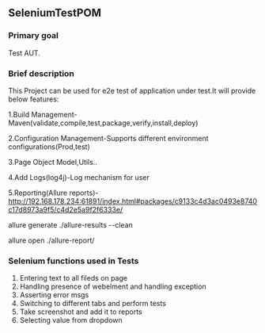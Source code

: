 ## SeleniumTestPOM

### Primary goal
Test AUT.

### Brief description

This Project can be used for e2e test of application under test.It will provide below features:

1.Build Management-Maven(validate,compile,test,package,verify,install,deploy)

2.Configuration Management-Supports different environment configurations(Prod,test)

3.Page Object Model,Utils..

4.Add Logs(log4j)-Log mechanism for user

5.Reporting(Allure reports)- http://192.168.178.234:61891/index.html#packages/c9133c4d3ac0493e8740c17d8973a9f5/c4d2e5a9f2f6333e/

allure generate ./allure-results --clean

allure open ./allure-report/

### Selenium functions used in Tests

1. Entering text to all fileds on page
2. Handling presence of webelment and handling exception
3. Asserting error msgs
4. Switching to different tabs and perform tests
5. Take screenshot and add it to reports
6. Selecting value from dropdown


